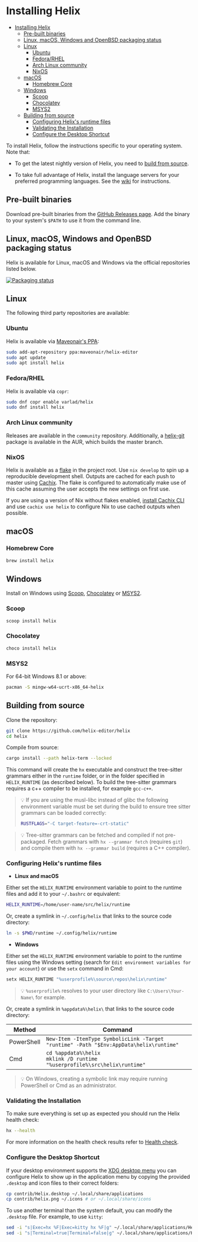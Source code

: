 # Installing Helix

<!--toc:start-->
- [Installing Helix](#installing-helix)
  - [Pre-built binaries](#pre-built-binaries)
  - [Linux, macOS, Windows and OpenBSD packaging status](#linux-macos-windows-and-openbsd-packaging-status)
  - [Linux](#linux)
    - [Ubuntu](#ubuntu)
    - [Fedora/RHEL](#fedorarhel)
    - [Arch Linux community](#arch-linux-community)
    - [NixOS](#nixos)
  - [macOS](#macos)
    - [Homebrew Core](#homebrew-core)
  - [Windows](#windows)
    - [Scoop](#scoop)
    - [Chocolatey](#chocolatey)
    - [MSYS2](#msys2)
  - [Building from source](#building-from-source)
    - [Configuring Helix's runtime files](#configuring-helixs-runtime-files)
    - [Validating the Installation](#validating-the-installation)
    - [Configure the Desktop Shortcut](#configure-the-desktop-shortcut)
<!--toc:end-->

To install Helix, follow the instructions specific to your operating system.
Note that:

- To get the latest nightly version of Helix, you need to
  [build from source](#building-from-source).

- To take full advantage of Helix, install the language servers for your
  preferred programming languages. See the
  [wiki](https://github.com/helix-editor/helix/wiki/How-to-install-the-default-language-servers)
  for instructions.

## Pre-built binaries

Download pre-built binaries from the
[GitHub Releases page](https://github.com/helix-editor/helix/releases). Add the binary to your system's `$PATH` to use it from the command
line.

## Linux, macOS, Windows and OpenBSD packaging status

Helix is available for Linux, macOS and Windows via the official repositories listed below.

[![Packaging status](https://repology.org/badge/vertical-allrepos/helix.svg)](https://repology.org/project/helix/versions)

## Linux

The following third party repositories are available:

### Ubuntu

Helix is available via [Maveonair's PPA](https://launchpad.net/~maveonair/+archive/ubuntu/helix-editor):

```sh
sudo add-apt-repository ppa:maveonair/helix-editor
sudo apt update
sudo apt install helix
```

### Fedora/RHEL

Helix is available via `copr`:

```sh
sudo dnf copr enable varlad/helix
sudo dnf install helix
```

### Arch Linux community

Releases are available in the `community` repository. Additionally, a
[helix-git](https://aur.archlinux.org/packages/helix-git/) package is available
in the AUR, which builds the master branch.

### NixOS

Helix is available as a [flake](https://nixos.wiki/wiki/Flakes) in the project
root. Use `nix develop` to spin up a reproducible development shell. Outputs are
cached for each push to master using [Cachix](https://www.cachix.org/). The
flake is configured to automatically make use of this cache assuming the user
accepts the new settings on first use.

If you are using a version of Nix without flakes enabled,
[install Cachix CLI](https://docs.cachix.org/installation) and use
`cachix use helix` to configure Nix to use cached outputs when possible.
 
## macOS

### Homebrew Core

```sh
brew install helix
```

## Windows

Install on Windows using [Scoop](https://scoop.sh/), [Chocolatey](https://chocolatey.org/)
or [MSYS2](https://msys2.org/).

### Scoop

```sh
scoop install helix
```

### Chocolatey

```sh
choco install helix
```

### MSYS2

For 64-bit Windows 8.1 or above:

```sh
pacman -S mingw-w64-ucrt-x86_64-helix
```

## Building from source

Clone the repository:

```sh
git clone https://github.com/helix-editor/helix
cd helix
```

Compile from source:

```sh
cargo install --path helix-term --locked
```

This command will create the `hx` executable and construct the tree-sitter
grammars either in the `runtime` folder, or in the folder specified in `HELIX_RUNTIME`
(as described below). To build the tree-sitter grammars requires a c++ compiler to be installed, for example `gcc-c++`.

> 💡 If you are using the musl-libc instead of glibc the following environment variable must be set during the build
> to ensure tree sitter grammars can be loaded correctly:
>
> ```sh
> RUSTFLAGS="-C target-feature=-crt-static"
> ```

> 💡 Tree-sitter grammars can be fetched and compiled if not pre-packaged. Fetch
> grammars with `hx --grammar fetch` (requires `git`) and compile them with
> `hx --grammar build` (requires a C++ compiler).

### Configuring Helix's runtime files

- **Linux and macOS**

Either set the `HELIX_RUNTIME` environment variable to point to the runtime files and add it to your `~/.bashrc` or equivalent:

```sh
HELIX_RUNTIME=/home/user-name/src/helix/runtime
```

Or, create a symlink in `~/.config/helix` that links to the source code directory:

```sh
ln -s $PWD/runtime ~/.config/helix/runtime
```

- **Windows**

Either set the `HELIX_RUNTIME` environment variable to point to the runtime files using the Windows setting (search for
`Edit environment variables for your account`) or use the `setx` command in
Cmd:

```sh
setx HELIX_RUNTIME "%userprofile%\source\repos\helix\runtime"
```

> 💡 `%userprofile%` resolves to your user directory like
> `C:\Users\Your-Name\` for example.

Or, create a symlink in `%appdata%\helix\` that links to the source code directory:

   | Method     | Command                                                                                |
   | ---------- | -------------------------------------------------------------------------------------- |
   | PowerShell | `New-Item -ItemType SymbolicLink -Target "runtime" -Path "$Env:AppData\helix\runtime"` |
   | Cmd        | `cd %appdata%\helix` <br/> `mklink /D runtime "%userprofile%\src\helix\runtime"`       |

   > 💡 On Windows, creating a symbolic link may require running PowerShell or
   > Cmd as an administrator.

### Validating the Installation

To make sure everything is set up as expected you should run the Helix health
check:

```sh
hx --health
```

For more information on the health check results refer to
[Health check](https://github.com/helix-editor/helix/wiki/Healthcheck).

### Configure the Desktop Shortcut

If your desktop environment supports the
[XDG desktop menu](https://specifications.freedesktop.org/menu-spec/menu-spec-latest.html)
you can configure Helix to show up in the application menu by copying the
provided `.desktop` and icon files to their correct folders:

```sh
cp contrib/Helix.desktop ~/.local/share/applications
cp contrib/helix.png ~/.icons # or ~/.local/share/icons
```

To use another terminal than the system default, you can modify the `.desktop`
file. For example, to use `kitty`:

```sh
sed -i "s|Exec=hx %F|Exec=kitty hx %F|g" ~/.local/share/applications/Helix.desktop
sed -i "s|Terminal=true|Terminal=false|g" ~/.local/share/applications/Helix.desktop
```
